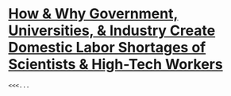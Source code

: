 # [How & Why Government, Universities, & Industry Create Domestic Labor Shortages of Scientists & High-Tech Workers](undefined)

    <<<...
  